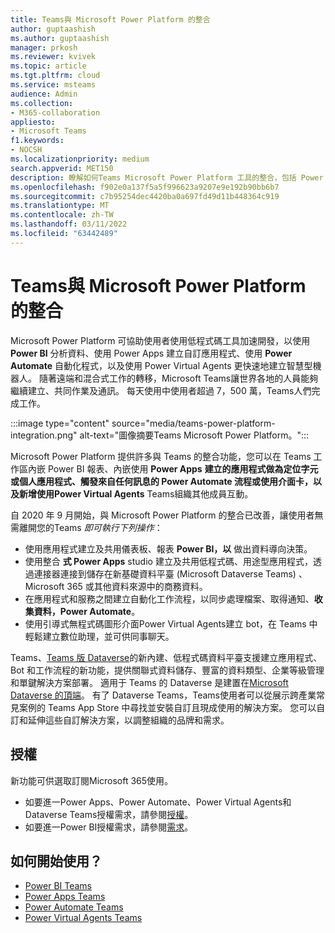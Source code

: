 ```yaml
---
title: Teams與 Microsoft Power Platform 的整合
author: guptaashish
ms.author: guptaashish
manager: prkosh
ms.reviewer: kvivek
ms.topic: article
ms.tgt.pltfrm: cloud
ms.service: msteams
audience: Admin
ms.collection:
- M365-collaboration
appliesto:
- Microsoft Teams
f1.keywords:
- NOCSH
ms.localizationpriority: medium
search.appverid: MET150
description: 瞭解如何Teams Microsoft Power Platform 工具的整合，包括 Power BI、Power App、Power 自動化Power Virtual Agents。
ms.openlocfilehash: f902e0a137f5a5f996623a9207e9e192b90bb6b7
ms.sourcegitcommit: c7b95254dec4420ba0a697fd49d11b448364c919
ms.translationtype: MT
ms.contentlocale: zh-TW
ms.lasthandoff: 03/11/2022
ms.locfileid: "63442489"
---
```

# <a name="teams-integration-with-microsoft-power-platform"></a>Teams與 Microsoft Power Platform 的整合

Microsoft Power Platform 可協助使用者使用低程式碼工具加速開發，以使用 **Power BI** 分析資料、使用 Power Apps 建立自訂應用程式、使用 **Power Automate** 自動化程式，以及使用 Power Virtual Agents 更快速地建立智慧型機器人。 隨著遠端和混合式工作的轉移，Microsoft Teams讓世界各地的人員能夠繼續建立、共同作業及通訊。 每天使用中使用者超過 7，500 萬，Teams人們完成工作。

:::image type="content" source="media/teams-power-platform-integration.png" alt-text="圖像摘要Teams Microsoft Power Platform。":::

Microsoft Power Platform 提供許多與 Teams 的整合功能，您可以在 Teams 工作區內嵌 Power BI 報表、內嵌使用 **Power Apps**  **建立的應用程式做為定位字元或個人應用程式、觸發來自任何訊息的 Power Automate 流程或使用介面卡，以及新增使用Power Virtual Agents** Teams組織其他成員互動。

自 2020 年 9 月開始，與 Microsoft Power Platform 的整合已改善，讓使用者無需離開您的Teams *即可執行下列操作*：

- 使用應用程式建立及共用儀表板、報表 **Power BI，以** 做出資料導向決策。
- 使用整合 **式 Power Apps** studio 建立及共用低程式碼、用途型應用程式，透過連接器連接到儲存在新基礎資料平臺 (Microsoft Dataverse Teams) 、Microsoft 365 或其他資料來源中的商務資料。
- 在應用程式和服務之間建立自動化工作流程，以同步處理檔案、取得通知、**收集資料，Power Automate**。
- 使用引導式無程式碼圖形介面Power Virtual Agents建立 bot，在 Teams 中輕鬆建立數位助理，並可供同事聊天。

Teams、[Teams 版 Dataverse](/powerapps/teams/overview-data-platform)的新內建、低程式碼資料平臺支援建立應用程式、Bot 和工作流程的新功能，提供關聯式資料儲存、豐富的資料類型、企業等級管理和單鍵解決方案部署。 適用于 Teams 的 Dataverse 是建置在[Microsoft Dataverse 的頂端](/powerapps/maker/common-data-service/data-platform-intro)。 有了 Dataverse Teams，Teams使用者可以從展示跨產業常見案例的 Teams App Store 中尋找並安裝自訂且現成使用的解決方案。 您可以自訂和延伸這些自訂解決方案，以調整組織的品牌和需求。

## <a name="licensing"></a>授權

新功能可供選取訂閱Microsoft 365使用。

- 如要進一Power Apps、Power Automate、Power Virtual Agents和 Dataverse Teams授權需求，請參閱[授權](/power-platform/admin/about-teams-environment)。
- 如要進一Power BI授權需求，請參閱[需求](/power-bi/collaborate-share/service-collaborate-microsoft-teams)。

## <a name="how-do-i-get-started"></a>如何開始使用？

- [Power BI Teams](/power-bi/collaborate-share/service-collaborate-microsoft-teams)
- [Power Apps Teams](/powerapps/teams/overview)
- [Power Automate Teams](/power-automate/teams/overview)
- [Power Virtual Agents Teams](/power-virtual-agents/teams/fundamentals-what-is-power-virtual-agents-teams)
